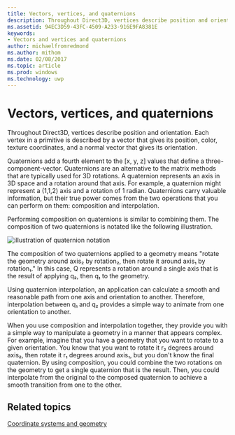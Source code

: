 ```yaml
---
title: Vectors, vertices, and quaternions
description: Throughout Direct3D, vertices describe position and orientation. Each vertex in a primitive is described by a vector that gives its position, color, texture coordinates, and a normal vector that gives its orientation.
ms.assetid: 94EC3D59-43FC-4509-A233-916E9FA8381E
keywords:
- Vectors and vertices and quaternions
author: michaelfromredmond
ms.author: mithom
ms.date: 02/08/2017
ms.topic: article
ms.prod: windows
ms.technology: uwp
---
```


# Vectors, vertices, and quaternions


Throughout Direct3D, vertices describe position and orientation. Each vertex in a primitive is described by a vector that gives its position, color, texture coordinates, and a normal vector that gives its orientation.

Quaternions add a fourth element to the \[x, y, z\] values that define a three-component-vector. Quaternions are an alternative to the matrix methods that are typically used for 3D rotations. A quaternion represents an axis in 3D space and a rotation around that axis. For example, a quaternion might represent a (1,1,2) axis and a rotation of 1 radian. Quaternions carry valuable information, but their true power comes from the two operations that you can perform on them: composition and interpolation.

Performing composition on quaternions is similar to combining them. The composition of two quaternions is notated like the following illustration.

![illustration of quaternion notation](images/quateq.png)

The composition of two quaternions applied to a geometry means "rotate the geometry around axis₂ by rotation₂, then rotate it around axis₁ by rotation₁." In this case, Q represents a rotation around a single axis that is the result of applying q₂, then q₁ to the geometry.

Using quaternion interpolation, an application can calculate a smooth and reasonable path from one axis and orientation to another. Therefore, interpolation between q₁ and q₂ provides a simple way to animate from one orientation to another.

When you use composition and interpolation together, they provide you with a simple way to manipulate a geometry in a manner that appears complex. For example, imagine that you have a geometry that you want to rotate to a given orientation. You know that you want to rotate it r₂ degrees around axis₂, then rotate it r₁ degrees around axis₁, but you don't know the final quaternion. By using composition, you could combine the two rotations on the geometry to get a single quaternion that is the result. Then, you could interpolate from the original to the composed quaternion to achieve a smooth transition from one to the other.

## <span id="related-topics"></span>Related topics


[Coordinate systems and geometry](coordinate-systems-and-geometry.md)

 

 




